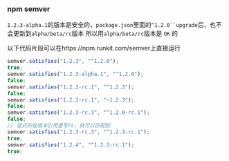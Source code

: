 ### npm semver

`1.2.3-alpha.1`的版本是安全的，`package.json`里面的` ^1.2.0``upgrade `后，也不会更新到`alpha/beta/rc`版本
所以用`alpha/beta/rc`版本是 `OK` 的

以下代码片段可以在https://npm.runkit.com/semver上直接运行

```js
semver.satisfies("1.2.3", "^1.2.0");
true;
semver.satisfies("1.2.3-alpha.1", "^1.2.0");
false;
semver.satisfies("1.2.3-rc.1", "^1.2.3");
false;
semver.satisfies("1.2.3-rc.1", "~1.2.3");
false;
semver.satisfies("1.2.3-rc.3", "^1.2.0-rc.1");
false;
// 显式的在版本引用里写rc，就可以匹配到
semver.satisfies("1.2.3-rc.3", "^1.2.3-rc.1");
true;
semver.satisfies("1.2.4", "^1.2.3-rc.1");
true;
```
